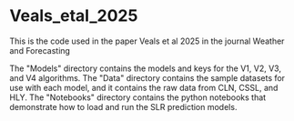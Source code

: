 # Veals_etal_2025
This is the code used in the paper Veals et al 2025 in the journal Weather and Forecasting

The "Models" directory contains the models and keys for the V1, V2, V3, and V4 algorithms. The "Data" directory contains the sample datasets for use with each model, and it contains the raw data from CLN, CSSL, and HLY. 
The "Notebooks" directory contains the python notebooks that demonstrate how to load and run the SLR prediction models.
